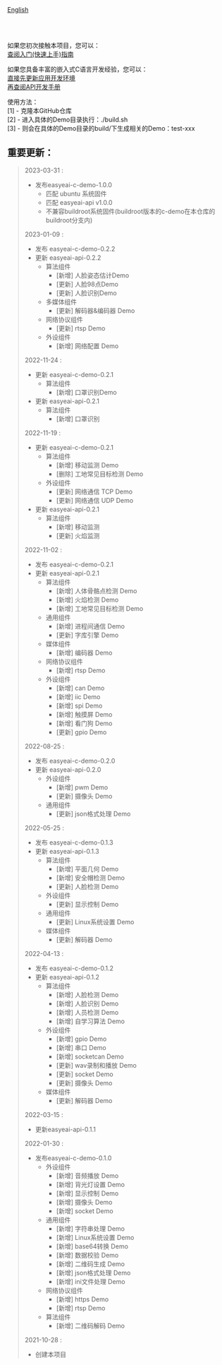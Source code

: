 <br/>
<br/>


[English](README_EN.md)

<br />
<br />

如果您初次接触本项目，您可以：  
[查阅入门(快速上手)指南](https://www.easy-eai.com/document_details/3/133)

如果您具备丰富的嵌入式C语言开发经验，您可以：  
[直接先更新应用开发环境](https://www.easy-eai.com/document_details/3/135)  
[再查阅API开发手册](https://www.easy-eai.com/document_details/3/129)


使用方法：  
[1] - 克隆本GitHub仓库   
[2] - 进入具体的Demo目录执行：./build.sh    
[3] - 则会在具体的Demo目录的build/下生成相关的Demo：test-xxx

重要更新：
---
> 2023-03-31 : 
> * 发布easyeai-c-demo-1.0.0
>   * 匹配 ubuntu 系统固件
>   * 匹配 easyeai-api v1.0.0
>   * 不兼容buildroot系统固件(buildroot版本的c-demo在本仓库的buildroot分支内)
>
> 2023-01-09 : 
> * 发布 easyeai-c-demo-0.2.2
> * 更新 easyeai-api-0.2.2
>   * 算法组件
> 	  * [新增] 人脸姿态估计Demo
> 	  * [更新] 人脸98点Demo
> 	  * [更新] 人脸识别Demo
>   * 多媒体组件
> 	  * [更新] 解码器&编码器 Demo
>   * 网络协议组件
> 	  * [更新] rtsp Demo
>   * 外设组件
> 	  * [新增] 网络配置 Demo
>
> 2022-11-24 : 
> * 更新 easyeai-c-demo-0.2.1
>   * 算法组件
> 	  * [新增] 口罩识别Demo
> * 更新 easyeai-api-0.2.1
>   * 算法组件
> 	  * [新增] 口罩识别
>
> 2022-11-19 : 
> * 更新 easyeai-c-demo-0.2.1
>   * 算法组件
> 	  * [新增] 移动监测 Demo
> 	  * [删除] 工地常见目标检测 Demo
>   * 外设组件
> 	  * [更新] 网络通信 TCP Demo
> 	  * [更新] 网络通信 UDP Demo
> * 更新 easyeai-api-0.2.1
>   * 算法组件
> 	  * [新增] 移动监测
> 	  * [更新] 火焰监测
>
> 2022-11-02 : 
> * 发布 easyeai-c-demo-0.2.1
> * 更新 easyeai-api-0.2.1
>   * 算法组件
> 	  * [新增] 人体骨骼点检测 Demo
> 	  * [新增] 火焰检测 Demo
> 	  * [新增] 工地常见目标检测 Demo
>   * 通用组件
> 	  * [新增] 进程间通信 Demo
> 	  * [更新] 字库引擎 Demo
>   * 媒体组件
> 	  * [新增] 编码器 Demo
>   * 网络协议组件
> 	  * [新增] rtsp Demo
>   * 外设组件
> 	  * [新增] can Demo
> 	  * [新增] iic Demo
> 	  * [新增] spi Demo
> 	  * [新增] 触摸屏 Demo
> 	  * [新增] 看门狗 Demo
> 	  * [更新] gpio Demo
>
> 2022-08-25 : 
> * 发布 easyeai-c-demo-0.2.0
> * 更新 easyeai-api-0.2.0
>   * 外设组件
> 	  * [新增] pwm Demo
> 	  * [更新] 摄像头 Demo
>   * 通用组件
> 	  * [更新] json格式处理 Demo
>
> 2022-05-25 : 
> * 发布 easyeai-c-demo-0.1.3
> * 更新 easyeai-api-0.1.3
>   * 算法组件
> 	  * [新增] 平面几何 Demo
> 	  * [新增] 安全帽检测 Demo
> 	  * [更新] 人脸检测 Demo
>   * 外设组件
> 	  * [更新] 显示控制 Demo
>   * 通用组件
> 	  * [更新] Linux系统设置 Demo
>   * 媒体组件
> 	  * [更新] 解码器 Demo
>
> 2022-04-13 : 
> * 发布 easyeai-c-demo-0.1.2
> * 更新 easyeai-api-0.1.2
>   * 算法组件
> 	  * [新增] 人脸检测 Demo
> 	  * [新增] 人脸识别 Demo
> 	  * [新增] 人员检测 Demo
> 	  * [新增] 自学习算法 Demo
>   * 外设组件
> 	  * [新增] gpio Demo
> 	  * [新增] 串口 Demo
> 	  * [新增] socketcan Demo
> 	  * [更新] wav录制和播放 Demo
> 	  * [更新] socket Demo
> 	  * [更新] 摄像头 Demo
>   * 媒体组件
> 	  * [更新] 解码器 Demo
>
> 2022-03-15 : 
> * 更新easyeai-api-0.1.1
>
> 2022-01-30 : 
> * 发布easyeai-c-demo-0.1.0
>   * 外设组件
> 	  * [新增] 音频播放 Demo
> 	  * [新增] 背光灯设置 Demo
> 	  * [新增] 显示控制 Demo
> 	  * [新增] 摄像头 Demo
> 	  * [新增] socket Demo
>   * 通用组件
> 	  * [新增] 字符串处理 Demo
> 	  * [新增] Linux系统设置 Demo
> 	  * [新增] base64转换 Demo
> 	  * [新增] 数据校验 Demo
> 	  * [新增] 二维码生成 Demo
> 	  * [新增] json格式处理 Demo
> 	  * [新增] ini文件处理 Demo
>   * 网络协议组件
> 	  * [新增] https Demo
> 	  * [新增] rtsp Demo
>   * 算法组件
> 	  * [新增] 二维码解码 Demo
>
> 2021-10-28 : 
> * 创建本项目
